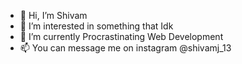 - 👋 Hi, I’m Shivam
- 👀 I’m interested in something that Idk 
- 🌱 I’m currently Procrastinating Web Development
- 📫 You can message me on instagram @shivamj_13

<!---
shivam4t1/shivam4t1 is a ✨ special ✨ repository because its `README.md` (this file) appears on your GitHub profile.
You can click the Preview link to take a look at your changes.
--->
